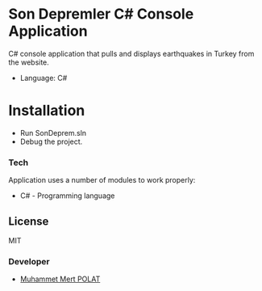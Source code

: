# Son Depremler C# Console Application

C# console application that pulls and displays earthquakes in Turkey from the website.

  - Language: C#

# Installation

- Run SonDeprem.sln
- Debug the project.

### Tech

Application uses a number of modules to work properly:

* C# - Programming language

License
----

MIT

### Developer

- [Muhammet Mert POLAT](https://mertpolat.com.tr)
